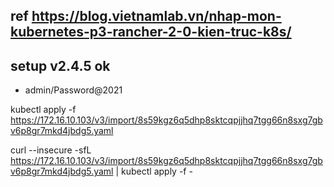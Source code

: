 ## ref https://blog.vietnamlab.vn/nhap-mon-kubernetes-p3-rancher-2-0-kien-truc-k8s/
## setup v2.4.5 ok
- admin/Password@2021

kubectl apply -f https://172.16.10.103/v3/import/8s59kgz6q5dhp8sktcqpjjhq7tgg66n8sxg7gbv6p8gr7mkd4jbdg5.yaml

curl --insecure -sfL https://172.16.10.103/v3/import/8s59kgz6q5dhp8sktcqpjjhq7tgg66n8sxg7gbv6p8gr7mkd4jbdg5.yaml | kubectl apply -f -